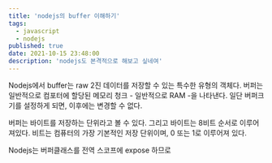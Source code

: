 ```yaml
---
title: 'nodejs의 buffer 이해하기'
tags:
  - javascript
  - nodejs
published: true
date: 2021-10-15 23:48:00
description: 'nodejs도 본격적으로 해보고 싶네여'
---
```


Nodejs에서 buffer는 raw 2진 데이터를 저장할 수 있는 특수한 유형의 객체다. 버퍼는 일반적으로 컴포터에 할당된 메모리 청크 - 일반적으로 RAM -을 나타낸다. 일단 버퍼크기를 설정하게 되면, 이후에는 변경할 수 없다.

버퍼는 바이트를 저장하는 단위라고 볼 수 있다. 그리고 바이트는 8비트 순서로 이루어져있다. 비트는 컴퓨터의 가장 기본적인 저장 단위이며, 0 또는 1로 이루어져 있다.

Nodejs는 버퍼클래스를 전역 스코프에 expose 하므로